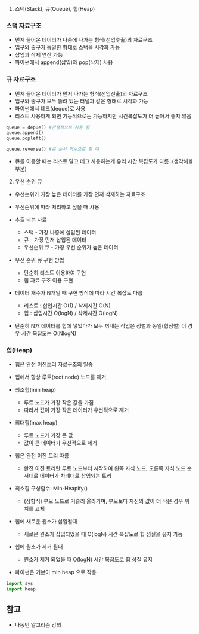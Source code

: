 1. 스택(Stack), 큐(Queue), 힙(Heap)

### 스택 자료구조

- 먼저 들어온 데이터가 나중에 나가는 형식(선입후출)의 자료구조
- 입구와 출구가 동일한 형태로 스택을 시각화 가능
- 삽입과 삭제 연산 가능
- 파이썬에서 append(삽입)와 pop(삭제) 사용

### 큐 자료구조

- 먼저 들어온 데이터가 먼저 나가는 형식(선입선출)의 자료구조
- 입구와 출구가 모두 뚫려 있는 터널과 같은 형태로 시각화 가능
- 파이썬에서 데크(deque)로 사용
- 리스트 사용하게 되면 기능적으로는 가능하지만 시간복잡도가 더 높아서 좋지 않음

```python
queue = depue() #관행적으로 사용 됨
queue.append()
queue.popleft()

queue.reverse() #큐 순서 역순으로 할 때
```

- 큐를 이용할 때는 리스트 말고 데크 사용하는게 유리
  시간 복잡도가 다름..(생각해볼 부분)

2. 우선 순위 큐

- 우선순위가 가장 높은 데이터를 가장 먼저 삭제하는 자료구조
- 우선순위에 따라 처리하고 싶을 때 사용
- 추출 되는 자료

  - 스택 - 가장 나중에 삽입된 데이터
  - 큐 - 가장 먼저 삽입된 데이터
  - 우선순위 큐 - 가장 우선 순위가 높은 데이터

- 우선 순위 큐 구현 방법

  - 단순히 리스트 이용하여 구현
  - 힙 자료 구조 이용 구현

- 데이터 개수가 N개일 때 구현 방식에 따라 시간 복잡도 다름

  - 리스트 : 삽입시간 O(1) / 삭제시간 O(N)
  - 힙 : 삽입시간 O(logN) / 삭제시간 O(logN)

- 단순히 N개 데이터를 힙에 넣었다가 모두 꺼내는 작업은 정렬과 동일(힙정렬)
  이 경우 시간 복잡도는 O(NlogN)

### 힙(Heap)

- 힙은 완전 이진트리 자료구조의 일종
- 힙에서 항상 루트(root node) 노드를 제거

- 최소힙(min heap)

  - 루트 노드가 가장 작은 값을 가짐
  - 따라서 값이 가장 작은 데이터가 우선적으로 제거

- 최대힙(max heap)

  - 루트 노드가 가장 큰 값
  - 값이 큰 데이터가 우선적으로 제거

- 힙은 완전 이진 트리 따름

  - 완전 이진 트리란 루트 노드부터 시작하여 왼쪽 자식 노드, 오른쪽 자식 노드 순서대로 데이터가 차례대로 삽입되는 트리

- 최소힙 구성함수: Min-Heapify()

  - (상향식) 부모 노드로 거슬러 올라가며, 부모보다 자신의 값이 더 작은 경우 위치를 교체

- 힙에 새로운 원소가 삽입될때

  - 새로운 원소가 삽입되었을 때 O(logN) 시간 복잡도로 힙 성질을 유지 가능

- 힙에 원소가 제거 될때
  - 원소가 제거 되었을 때 O(logN) 시간 복잡도로 힙 성질 유지
- 파이썬은 기본이 min heap 으로 작용

```python
import sys
import heap
```

## 참고

- 나동빈 알고리즘 강의
